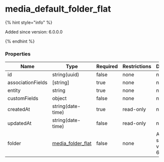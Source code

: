 
# media_default_folder_flat

{% hint style="info" %}

Added since version: 6.0.0.0

{% endhint %}

### Properties

|Name|Type|Required|Restrictions|Description|
|---|---|---|---|---|
|id|string(uuid)|false|none|none|
|associationFields|[string]|true|none|none|
|entity|string|true|none|none|
|customFields|object|false|none|none|
|createdAt|string(date-time)|true|read-only|none|
|updatedAt|string(date-time)|false|read-only|none|
|folder|[media_folder_flat](/schema/media_folder_flat.md)|false|none|Added since version: 6.0.0.0|
